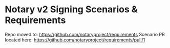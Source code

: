 # Notary v2 Signing Scenarios & Requirements

Repo moved to: https://github.com/notaryproject/requirements
Scenario PR located here: https://github.com/notaryproject/requirements/pull/1
